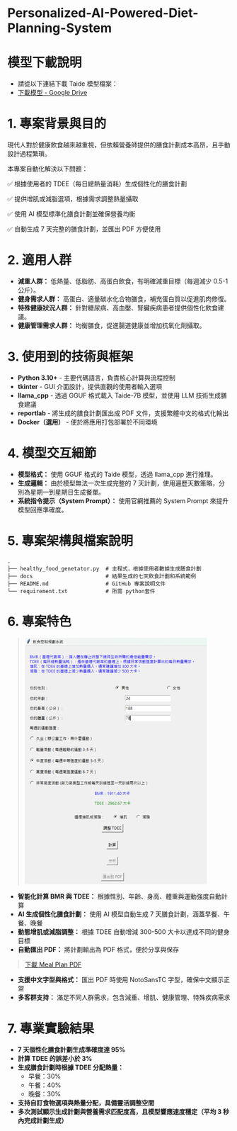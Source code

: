 # Personalized-AI-Powered-Diet-Planning-System

# 模型下載說明

- 請從以下連結下載 Taide 模型檔案：
- [下載模型 - Google Drive](https://drive.google.com/file/d/1HQz-g2QBakQlPVrSrLDVdf4TRDkrsxL_/view?usp=drive_link)

# 1. 專案背景與目的

現代人對於健康飲食越來越重視，但依賴營養師提供的膳食計劃成本高昂，且手動設計過程繁瑣。

本專案自動化解決以下問題：

✅ 根據使用者的 TDEE（每日總熱量消耗）生成個性化的膳食計劃

✅ 提供增肌或減脂選項，根據需求調整熱量攝取

✅ 使用 AI 模型標準化膳食計劃並確保營養均衡

✅ 自動生成 7 天完整的膳食計劃，並匯出 PDF 方便使用

# 2. 適用人群

- **減重人群：** 低熱量、低脂肪、高蛋白飲食，有明確減重目標（每週減少 0.5-1 公斤）。
- **健身需求人群：** 高蛋白、適量碳水化合物膳食，補充蛋白質以促進肌肉修復。
- **特殊健康狀況人群：** 針對糖尿病、高血壓、腎臟疾病患者提供個性化飲食建議。
- **健康管理需求人群：** 均衡膳食，促進腸道健康並增加抗氧化劑攝取。

# 3. 使用到的技術與框架

- **Python 3.10+** - 主要代碼語言，負責核心計算與流程控制
- **tkinter** - GUI 介面設計，提供直觀的使用者輸入選項
- **llama_cpp** - 透過 GGUF 格式載入 Taide-7B 模型，並使用 LLM 技術生成膳食建議
- **reportlab** - 將生成的膳食計劃匯出成 PDF 文件，支援繁體中文的格式化輸出
- **Docker（選用）** - 便於將應用打包部署於不同環境

# 4. 模型交互細節

- **模型格式：** 使用 GGUF 格式的 Taide 模型，透過 llama_cpp 進行推理。
- **生成邏輯：** 由於模型無法一次生成完整的 7 天計劃，使用遍歷天數策略，分別為星期一到星期日生成餐單。
- **系統指令提示（System Prompt）：** 使用官網推薦的 System Prompt 來提升模型回應準確度。

# 5. 專案架構與檔案說明

```
.
├── healthy_food_genetator.py  # 主程式，根據使用者數據生成膳食計劃
├── docs                       # 結果生成的七天飲食計劃和系統範例
├── README.md                  # GitHub 專案說明文件
└── requirement.txt            # 所需 python套件
```

# 6. 專案特色
> ![PDF](docs/system.png)
- **智能化計算 BMR 與 TDEE：** 根據性別、年齡、身高、體重與運動強度自動計算
- **AI 生成個性化膳食計劃：** 使用 AI 模型自動生成 7 天膳食計劃，涵蓋早餐、午餐、晚餐
- **動態增肌或減脂調整：** 根據 TDEE 自動增減 300-500 大卡以達成不同的健身目標
- **自動匯出 PDF：** 將計劃輸出為 PDF 格式，便於分享與保存
> [下載 Meal Plan PDF](docs/meal_plan.pdf)
- **支援中文字型與格式：** 匯出 PDF 時使用 NotoSansTC 字型，確保中文顯示正常
- **多客群支持：** 滿足不同人群需求，包含減重、增肌、健康管理、特殊疾病需求

# 7. 專業實驗結果

- **7 天個性化膳食計劃生成準確度達 95%**
- **計算 TDEE 的誤差小於 3%**
- **生成膳食計劃時根據 TDEE 分配熱量：**
  - 早餐：30%
  - 午餐：40%
  - 晚餐：30%
- **支持自訂食物選項與熱量分配，具備靈活調整空間**
- **多次測試顯示生成計劃與營養需求匹配度高，且模型響應速度穩定（平均 3 秒內完成計劃生成）**

```
